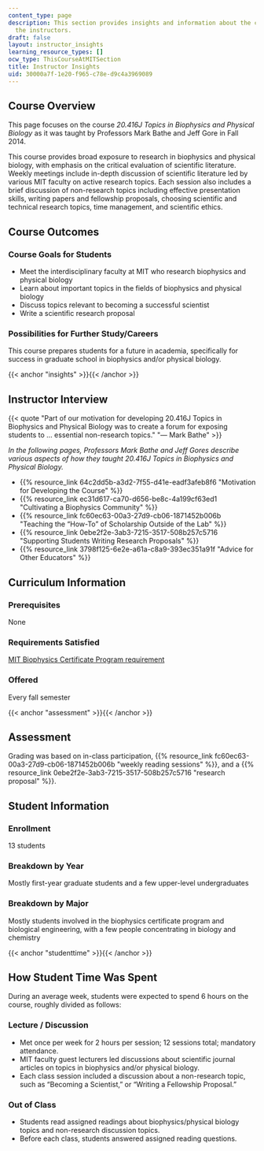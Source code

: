 ```yaml
---
content_type: page
description: This section provides insights and information about the course from
  the instructors.
draft: false
layout: instructor_insights
learning_resource_types: []
ocw_type: ThisCourseAtMITSection
title: Instructor Insights
uid: 30000a7f-1e20-f965-c78e-d9c4a3969089
---
```

## Course Overview

This page focuses on the course _20.416J Topics in Biophysics and Physical Biology_ as it was taught by Professors Mark Bathe and Jeff Gore in Fall 2014.

This course provides broad exposure to research in biophysics and physical biology, with emphasis on the critical evaluation of scientific literature. Weekly meetings include in-depth discussion of scientific literature led by various MIT faculty on active research topics. Each session also includes a brief discussion of non-research topics including effective presentation skills, writing papers and fellowship proposals, choosing scientific and technical research topics, time management, and scientific ethics.

## Course Outcomes

### Course Goals for Students

- Meet the interdisciplinary faculty at MIT who research biophysics and physical biology
- Learn about important topics in the fields of biophysics and physical biology
- Discuss topics relevant to becoming a successful scientist
- Write a scientific research proposal

### Possibilities for Further Study/Careers

This course prepares students for a future in academia, specifically for success in graduate school in biophysics and/or physical biology.

{{< anchor "insights" >}}{{< /anchor >}}

## Instructor Interview

{{< quote "Part of our motivation for developing 20.416J Topics in Biophysics and Physical Biology was to create a forum for exposing students to … essential non-research topics." "— Mark Bathe" >}}

_In the following pages, Professors Mark Bathe and Jeff Gores describe various aspects of how they taught 20.416J Topics in Biophysics and Physical Biology._

- {{% resource_link 64c2dd5b-a3d2-7f55-d41e-eadf3afeb8f6 "Motivation for Developing the Course" %}}
- {{% resource_link ec31d617-ca70-d656-be8c-4a199cf63ed1 "Cultivating a Biophysics Community" %}}
- {{% resource_link fc60ec63-00a3-27d9-cb06-1871452b006b "Teaching the “How-To” of Scholarship Outside of the Lab" %}}
- {{% resource_link 0ebe2f2e-3ab3-7215-3517-508b257c5716 "Supporting Students Writing Research Proposals" %}}
- {{% resource_link 3798f125-6e2e-a61a-c8a9-393ec351a91f "Advice for Other Educators" %}}

## Curriculum Information

### Prerequisites

None

### Requirements Satisfied

[MIT Biophysics Certificate Program requirement](http://biophysics.mit.edu/MIT_Biophysics/Certificate_Program.html)

### Offered

Every fall semester

{{< anchor "assessment" >}}{{< /anchor >}}

## Assessment

Grading was based on in-class participation, {{% resource_link fc60ec63-00a3-27d9-cb06-1871452b006b "weekly reading sessions" %}}, and a {{% resource_link 0ebe2f2e-3ab3-7215-3517-508b257c5716 "research proposal" %}}.

## Student Information

### Enrollment

13 students

### Breakdown by Year

Mostly first-year graduate students and a few upper-level undergraduates

### Breakdown by Major

Mostly students involved in the biophysics certificate program and biological engineering, with a few people concentrating in biology and chemistry

{{< anchor "studenttime" >}}{{< /anchor >}}

## How Student Time Was Spent

During an average week, students were expected to spend 6 hours on the course, roughly divided as follows:

### Lecture / Discussion

- Met once per week for 2 hours per session; 12 sessions total; mandatory attendance.
- MIT faculty guest lecturers led discussions about scientific journal articles on topics in biophysics and/or physical biology.
- Each class session included a discussion about a non-research topic, such as “Becoming a Scientist,” or “Writing a Fellowship Proposal.”

### Out of Class

- Students read assigned readings about biophysics/physical biology topics and non-research discussion topics.
- Before each class, students answered assigned reading questions.